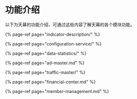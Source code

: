 # 功能介绍

以下为天幕的功能介绍，可通过这些内容了解天幕的各个模块功能。

{% page-ref page="indicator-description/" %}

{% page-ref page="configuration-service/" %}

{% page-ref page="data-statistics/" %}

{% page-ref page="ad-master.md" %}

{% page-ref page="traffic-master/" %}

{% page-ref page="financial-center.md" %}

{% page-ref page="member-management.md" %}

